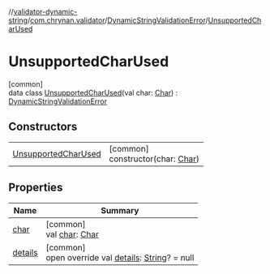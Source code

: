//[validator-dynamic-string](../../../../index.md)/[com.chrynan.validator](../../index.md)/[DynamicStringValidationError](../index.md)/[UnsupportedCharUsed](index.md)

# UnsupportedCharUsed

[common]\
data class [UnsupportedCharUsed](index.md)(val char: [Char](https://kotlinlang.org/api/latest/jvm/stdlib/kotlin/-char/index.html)) : [DynamicStringValidationError](../index.md)

## Constructors

| | |
|---|---|
| [UnsupportedCharUsed](-unsupported-char-used.md) | [common]<br>constructor(char: [Char](https://kotlinlang.org/api/latest/jvm/stdlib/kotlin/-char/index.html)) |

## Properties

| Name | Summary |
|---|---|
| [char](char.md) | [common]<br>val [char](char.md): [Char](https://kotlinlang.org/api/latest/jvm/stdlib/kotlin/-char/index.html) |
| [details](../details.md) | [common]<br>open override val [details](../details.md): [String](https://kotlinlang.org/api/latest/jvm/stdlib/kotlin/-string/index.html)? = null |
